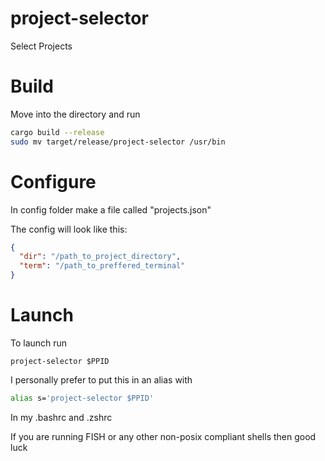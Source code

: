 # project-selector
Select Projects

# Build
Move into the directory and run
```bash
cargo build --release
sudo mv target/release/project-selector /usr/bin
```

# Configure
In config folder make a file called "projects.json"

The config will look like this:
```json
{
  "dir": "/path_to_project_directory",
  "term": "/path_to_preffered_terminal"
}
```

# Launch
To launch run
```
project-selector $PPID
```

I personally prefer to put this in an alias with

```bash
alias s='project-selector $PPID'
```

In my .bashrc and .zshrc

If you are running FISH or any other non-posix compliant shells then good luck
